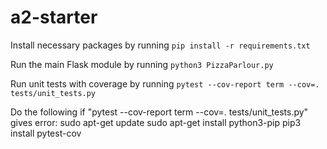 # a2-starter
Install necessary packages by running `pip install -r requirements.txt`

Run the main Flask module by running `python3 PizzaParlour.py`

Run unit tests with coverage by running `pytest --cov-report term --cov=. tests/unit_tests.py`

Do the following if "pytest --cov-report term --cov=. tests/unit_tests.py" gives error:
sudo apt-get update
sudo apt-get install python3-pip
pip3 install pytest-cov  
